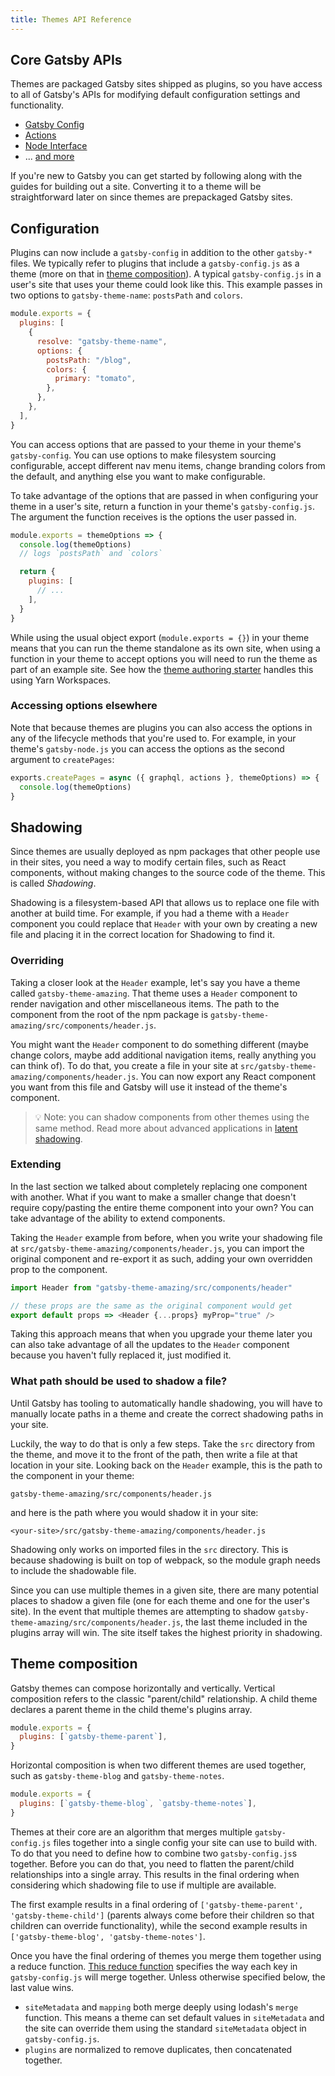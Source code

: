 ```yaml
---
title: Themes API Reference
---
```


## Core Gatsby APIs

Themes are packaged Gatsby sites shipped as plugins, so you have access to all of Gatsby's APIs for modifying default configuration settings and functionality.

- [Gatsby Config](https://www.gatsbyjs.org/docs/gatsby-config/)
- [Actions](https://www.gatsbyjs.org/docs/actions/)
- [Node Interface](https://www.gatsbyjs.org/docs/node-interface/)
- ... [and more](https://www.gatsbyjs.org/docs/api-specification/)

If you're new to Gatsby you can get started by following along with the guides for building out a site. Converting it to a theme will be straightforward later on since themes are prepackaged Gatsby sites.

## Configuration

Plugins can now include a `gatsby-config` in addition to the other `gatsby-*` files. We typically refer to plugins that include a `gatsby-config.js` as a theme (more on that in [theme composition](#theme-composition)). A typical `gatsby-config.js` in a user's site that uses your theme could look like this. This example passes in two options to `gatsby-theme-name`: `postsPath` and `colors`.

```js:title=gatsby-config.js
module.exports = {
  plugins: [
    {
      resolve: "gatsby-theme-name",
      options: {
        postsPath: "/blog",
        colors: {
          primary: "tomato",
        },
      },
    },
  ],
}
```

You can access options that are passed to your theme in your theme's `gatsby-config`. You can use options to make filesystem sourcing configurable, accept different nav menu items, change branding colors from the default, and anything else you want to make configurable.

To take advantage of the options that are passed in when configuring your theme in a user's site, return a function in your theme's `gatsby-config.js`. The argument the function receives is the options the user passed in.

```js:title=gatsby-config.js
module.exports = themeOptions => {
  console.log(themeOptions)
  // logs `postsPath` and `colors`

  return {
    plugins: [
      // ...
    ],
  }
}
```

While using the usual object export (`module.exports = {}`) in your theme means that you can run the theme standalone as its own site, when using a function in your theme to accept options you will need to run the theme as part of an example site. See how the [theme authoring starter](https://github.com/gatsbyjs/gatsby-starter-theme-workspace) handles this using Yarn Workspaces.

### Accessing options elsewhere

Note that because themes are plugins you can also access the options in any of the lifecycle methods that you're used to. For example, in your theme's `gatsby-node.js` you can access the options as the second argument to `createPages`:

```js:title=gatsby-node.js
exports.createPages = async ({ graphql, actions }, themeOptions) => {
  console.log(themeOptions)
}
```

## Shadowing

Since themes are usually deployed as npm packages that other people use in their sites, you need a way to modify certain files, such as React components, without making changes to the source code of the theme. This is called _Shadowing_.

Shadowing is a filesystem-based API that allows us to replace one file with another at build time. For example, if you had a theme with a `Header` component you could replace that `Header` with your own by creating a new file and placing it in the correct location for Shadowing to find it.

### Overriding

Taking a closer look at the `Header` example, let's say you have a theme called `gatsby-theme-amazing`. That theme uses a `Header` component to render navigation and other miscellaneous items. The path to the component from the root of the npm package is `gatsby-theme-amazing/src/components/header.js`.

You might want the `Header` component to do something different (maybe change colors, maybe add additional navigation items, really anything you can think of). To do that, you create a file in your site at `src/gatsby-theme-amazing/components/header.js`. You can now export any React component you want from this file and Gatsby will use it instead of the theme's component.

> 💡 Note: you can shadow components from other themes using the same method. Read more about advanced applications in [latent shadowing](https://johno.com/latent-component-shadowing).

### Extending

In the last section we talked about completely replacing one component with another. What if you want to make a smaller change that doesn't require copy/pasting the entire theme component into your own? You can take advantage of the ability to extend components.

Taking the `Header` example from before, when you write your shadowing file at `src/gatsby-theme-amazing/components/header.js`, you can import the original component and re-export it as such, adding your own overridden prop to the component.

```js
import Header from "gatsby-theme-amazing/src/components/header"

// these props are the same as the original component would get
export default props => <Header {...props} myProp="true" />
```

Taking this approach means that when you upgrade your theme later you can also take advantage of all the updates to the `Header` component because you haven't fully replaced it, just modified it.

### What path should be used to shadow a file?

Until Gatsby has tooling to automatically handle shadowing, you will have to manually locate paths in a theme and create the correct shadowing paths in your site.

Luckily, the way to do that is only a few steps. Take the `src` directory from the theme, and move it to the front of the path, then write a file at that location in your site. Looking back on the `Header` example, this is the path to the component in your theme:

```text
gatsby-theme-amazing/src/components/header.js
```

and here is the path where you would shadow it in your site:

```text
<your-site>/src/gatsby-theme-amazing/components/header.js
```

Shadowing only works on imported files in the `src` directory. This is because shadowing is built on top of webpack, so the module graph needs to include the shadowable file.

Since you can use multiple themes in a given site, there are many potential places to shadow a given file (one for each theme and one for the user's site). In the event that multiple themes are attempting to shadow `gatsby-theme-amazing/src/components/header.js`, the last theme included in the plugins array will win. The site itself takes the highest priority in shadowing.

## Theme composition

Gatsby themes can compose horizontally and vertically. Vertical composition refers to the classic "parent/child" relationship. A child theme declares a parent theme in the child theme's plugins array.

```js:title=gatsby-theme-child/gatsby-config.js
module.exports = {
  plugins: [`gatsby-theme-parent`],
}
```

Horizontal composition is when two different themes are used together, such as `gatsby-theme-blog` and `gatsby-theme-notes`.

```js:title=my-site/gatsby-config.js
module.exports = {
  plugins: [`gatsby-theme-blog`, `gatsby-theme-notes`],
}
```

Themes at their core are an algorithm that merges multiple `gatsby-config.js` files together into a single config your site can use to build with. To do that you need to define how to combine two `gatsby-config.js`s together. Before you can do that, you need to flatten the parent/child relationships into a single array. This results in the final ordering when considering which shadowing file to use if multiple are available.

The first example results in a final ordering of `['gatsby-theme-parent', 'gatsby-theme-child']` (parents always come before their children so that children can override functionality), while the second example results in `['gatsby-theme-blog', 'gatsby-theme-notes']`.

Once you have the final ordering of themes you merge them together using a reduce function. [This reduce function](https://github.com/gatsbyjs/gatsby/blob/master/packages/gatsby/src/utils/merge-gatsby-config.js) specifies the way each key in `gatsby-config.js` will merge together. Unless otherwise specified below, the last value wins.

- `siteMetadata` and `mapping` both merge deeply using lodash's `merge` function. This means a theme can set default values in `siteMetadata` and the site can override them using the standard `siteMetadata` object in `gatsby-config.js`.
- `plugins` are normalized to remove duplicates, then concatenated together.
